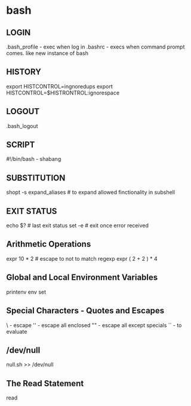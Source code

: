 # bash

LOGIN
-----
.bash_profile - exec when log in
.bashrc - execs when command prompt comes. like new instance of bash

HISTORY
-------
export HISTCONTROL=ingnoredups
export HISTCONTROL=$HISTRONTROL:ignorespace

LOGOUT
------
.bash_logout

SCRIPT
------
#!/bin/bash - shabang

SUBSTITUTION
------------
shopt -s expand_aliases # to expand allowed finctionality in subshell

EXIT STATUS
-----------
echo $? # last exit status
set -e # exit once error received

Arithmetic Operations
---------------------
expr 10 \* 2 # escape to not to match regexp
expr \( 2 + 2 \) \* 4

Global and Local Environment Variables
--------------------------------------
printenv
env
set

Special Characters - Quotes and Escapes
---------------------------------------
\ - escape
'' - escape all enclosed
"" - escape all except specials
`` - to evaluate

/dev/null
---------
null.sh >> /dev/null

The Read Statement
------------------
read


